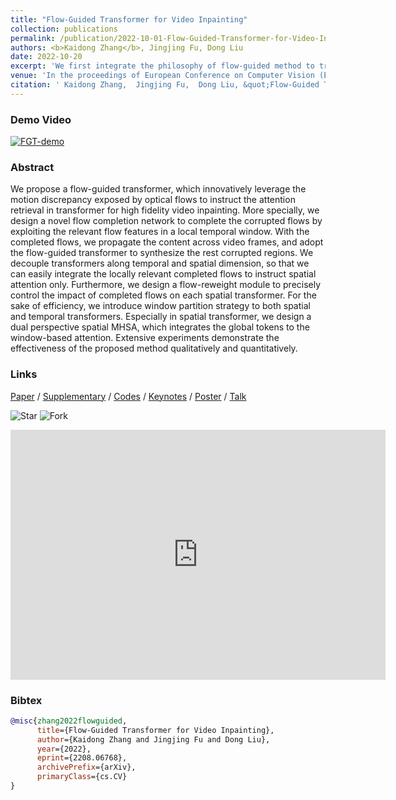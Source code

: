 ```yaml
---
title: "Flow-Guided Transformer for Video Inpainting"
collection: publications
permalink: /publication/2022-10-01-Flow-Guided-Transformer-for-Video-Inpainting
authors: <b>Kaidong Zhang</b>, Jingjing Fu, Dong Liu
date: 2022-10-20
excerpt: 'We first integrate the philosophy of flow-guided method to transformer for video inpainting with reasonable structure and detailed texture simultaneously. We exploit the local correlation of motion fields and adopt the motion discrepancy in the completed flows to guide the transformer-based content synthesis. We also design elaborated window-partition and spatial-temporal decoupled transformer strategy for the balance between efficiency and performance.'
venue: 'In the proceedings of European Conference on Computer Vision (ECCV)'
citation: ' Kaidong Zhang,  Jingjing Fu,  Dong Liu, &quot;Flow-Guided Transformer for Video Inpainting.&quot; In the proceedings of European Conference on Computer Vision (ECCV), 2022.'
---
```


### Demo Video
[![FGT-demo](https://res.cloudinary.com/marcomontalbano/image/upload/v1660879749/video_to_markdown/images/youtube--BC32n-NncPs-c05b58ac6eb4c4700831b2b3070cd403.jpg)](https://www.youtube.com/watch?v=BC32n-NncPs&t=8s "FGT-demo")

### Abstract
We propose a flow-guided transformer, which innovatively leverage the motion discrepancy exposed by optical flows to instruct the attention retrieval in transformer for high fidelity video inpainting. More specially, we design a novel flow completion network to complete the corrupted flows by exploiting the relevant flow features in a local temporal window. With the completed flows, we propagate the content across video frames, and adopt the flow-guided transformer to synthesize the rest corrupted regions. We decouple transformers along temporal and spatial dimension, so that we can easily integrate the locally relevant completed flows to instruct spatial attention only. Furthermore, we design a flow-reweight module to precisely control the impact of completed flows on each spatial transformer. For the sake of efficiency, we introduce window partition strategy to both spatial and temporal transformers. Especially in spatial transformer, we design a dual perspective spatial MHSA, which integrates the global tokens to the window-based attention. Extensive experiments demonstrate the effectiveness of the proposed method qualitatively and quantitatively.

### Links
[Paper](https://arxiv.org/abs/2208.06768) / [Supplementary](https://www.ecva.net/papers/eccv_2022/papers_ECCV/papers/136780072-supp.pdf) / [Codes](https://github.com/hitachinsk/FGT) / [Keynotes](https://youtu.be/GGZwkpf7xwo) / [Poster](https://drive.google.com/file/d/1qhbcl501T3DVDvfSgwSc77qg_4Rwe2oJ/view?usp=sharing) / [Talk](https://course.zhidx.com/c/NDNlYWQyNmIyZjQwOTdhOWUzODM=)

![Star](https://img.shields.io/github/stars/hitachinsk/FGT?style=social) ![Fork](https://img.shields.io/github/forks/hitachinsk/FGT?style=social)

<iframe style="width:100%;height:auto;min-width:600px;min-height:400px;" src="https://star-history.com/embed?secret=Z2hwX1BGZjQ4ODh2QzJoVm5MMjlMS2Qwazc5TWNnTGszdzRhYXdWYg==#hitachinsk/FGT&Date" frameBorder="0"></iframe>

### Bibtex
```bibtex
@misc{zhang2022flowguided,
      title={Flow-Guided Transformer for Video Inpainting}, 
      author={Kaidong Zhang and Jingjing Fu and Dong Liu},
      year={2022},
      eprint={2208.06768},
      archivePrefix={arXiv},
      primaryClass={cs.CV}
}
```
